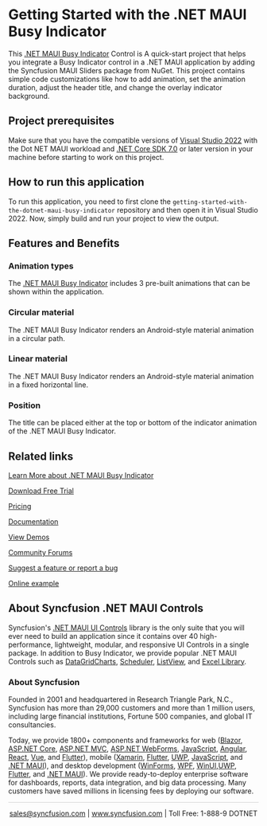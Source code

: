 # Getting Started with the .NET MAUI Busy Indicator
This [.NET MAUI Busy Indicator](https://help.syncfusion.com/maui/busy-indicator/getting-started?utm_source=github&utm_medium=listing&utm_campaign=maui-busy-indicator-github-samples) Control is A quick-start project that helps you integrate a Busy Indicator control in a .NET MAUI application by adding the Syncfusion MAUI Sliders package from NuGet. This project contains simple code customizations like how to add animation, set the animation duration, adjust the header title, and change the overlay indicator background.

## Project prerequisites
Make sure that you have the compatible versions of [Visual Studio 2022](https://visualstudio.microsoft.com/downloads/) with the Dot NET MAUI workload and [.NET Core SDK 7.0](https://dotnet.microsoft.com/en-us/download/dotnet/7.0) or later version in your machine before starting to work on this project.

## How to run this application
To run this application, you need to first clone the `getting-started-with-the-dotnet-maui-busy-indicator` repository and then open it in Visual Studio 2022. Now, simply build and run your project to view the output.

## Features and Benefits

### Animation types
The [.NET MAUI Busy Indicator](https://help.syncfusion.com/maui/busy-indicator/getting-started?utm_source=github&utm_medium=listing&utm_campaign=maui-busy-indicator-github-samples) includes 3 pre-built animations that can be shown within the application.

### Circular material
The .NET MAUI Busy Indicator renders an Android-style material animation in a circular path.

### Linear material 
The .NET MAUI Busy Indicator renders an Android-style material animation in a fixed horizontal line.

### Position
The title can be placed either at the top or bottom of the indicator animation of the .NET MAUI Busy Indicator.

## Related links
[Learn More about .NET MAUI Busy Indicator](https://www.syncfusion.com/maui-controls/maui-busy-indicator?utm_source=github&utm_medium=listing&utm_campaign=maui-busy-indicator-github-samples)

[Download Free Trial](https://www.syncfusion.com/downloads/maui?utm_source=github&utm_medium=listing&utm_campaign=maui-busy-indicator-github-samples)

[Pricing](https://www.syncfusion.com/sales/teamlicense?utm_source=github&utm_medium=listing&utm_campaign=maui-busy-indicator-github-samples)

[Documentation](https://help.syncfusion.com/maui/busy-indicator/getting-started?utm_source=github&utm_medium=listing&utm_campaign=maui-busy-indicator-github-samples)

[View Demos](https://github.com/SyncfusionExamples/getting-started-with-the-dotnet-maui-busy-indicator?utm_source=github&utm_medium=listing&utm_campaign=maui-busy-indicator-github-samples)

[Community Forums](https://www.syncfusion.com/forums/maui?utm_source=github&utm_medium=listing&utm_campaign=maui-busy-indicator-github-samples)

[Suggest a feature or report a bug](https://www.syncfusion.com/feedback/maui?utm_source=github&utm_medium=listing&utm_campaign=maui-busy-indicator-github-samples)

[Online example](https://github.com/syncfusion/maui-demos/tree/master/MAUI/BusyIndicator?utm_source=github&utm_medium=listing&utm_campaign=maui-busy-indicator-github-samples)

## About Syncfusion .NET MAUI Controls

Syncfusion's [.NET MAUI UI Controls](https://www.syncfusion.com/maui-controls?utm_source=github&utm_medium=listing&utm_campaign=maui-busy-indicator-github-samples) library is the only suite that you will ever need to build an application since it contains over 40 high-performance, lightweight, modular, and responsive UI Controls in a single package. In addition to Busy Indicator, we provide popular .NET MAUI Controls such as [DataGrid](https://www.syncfusion.com/maui-controls/maui-datagrid?utm_source=github&utm_medium=listing&utm_campaign=maui-busy-indicator-github-samples)[Charts](https://www.syncfusion.com/maui-controls/maui-cartesian-charts?utm_source=github&utm_medium=listing&utm_campaign=maui-busy-indicator-github-samples), [Scheduler](https://www.syncfusion.com/maui-controls/maui-scheduler?utm_source=github&utm_medium=listing&utm_campaign=maui-busy-indicator-github-samples), [ListView](https://www.syncfusion.com/maui-controls/maui-listview?utm_source=github&utm_medium=listing&utm_campaign=maui-busy-indicator-github-samples), and [Excel Library](https://www.syncfusion.com/document-processing/excel-framework/maui?utm_source=github&utm_medium=listing&utm_campaign=maui-busy-indicator-github-samples).

### About Syncfusion
Founded in 2001 and headquartered in Research Triangle Park, N.C., Syncfusion has more than 29,000 customers and more than 1 million users, including large financial institutions, Fortune 500 companies, and global IT consultancies.

Today, we provide 1800+ components and frameworks for web ([Blazor](https://www.syncfusion.com/blazor-components?utm_source=github&utm_medium=listing&utm_campaign=maui-busy-indicator-github-samples), [ASP.NET Core](https://www.syncfusion.com/aspnet-core-ui-controls?utm_source=github&utm_medium=listing&utm_campaign=maui-busy-indicator-github-samples), [ASP.NET MVC](https://www.syncfusion.com/aspnet-mvc-ui-controls?utm_source=github&utm_medium=listing&utm_campaign=maui-busy-indicator-github-samples), [ASP.NET WebForms](https://www.syncfusion.com/jquery/aspnet-webforms-ui-controls?utm_source=github&utm_medium=listing&utm_campaign=maui-busy-indicator-github-samples), [JavaScript](https://www.syncfusion.com/javascript-ui-controls?utm_source=github&utm_medium=listing&utm_campaign=maui-busy-indicator-github-samples), [Angular](https://www.syncfusion.com/angular-components?utm_source=github&utm_medium=listing&utm_campaign=maui-busy-indicator-github-samples), [React](https://www.syncfusion.com/react-components?utm_source=github&utm_medium=listing&utm_campaign=maui-busy-indicator-github-samples), [Vue](https://www.syncfusion.com/vue-components?utm_source=github&utm_medium=listing&utm_campaign=maui-busy-indicator-github-samples), and [Flutter](https://www.syncfusion.com/flutter-widgets?utm_source=github&utm_medium=listing&utm_campaign=maui-busy-indicator-github-samples)), mobile ([Xamarin](https://www.syncfusion.com/xamarin-ui-controls?utm_source=github&utm_medium=listing&utm_campaign=maui-busy-indicator-github-samples), [Flutter](https://www.syncfusion.com/flutter-widgets?utm_source=github&utm_medium=listing&utm_campaign=maui-busy-indicator-github-samples), [UWP](https://www.syncfusion.com/uwp-ui-controls?utm_source=github&utm_medium=listing&utm_campaign=maui-busy-indicator-github-samples), [JavaScript](https://www.syncfusion.com/javascript-ui-controls?utm_source=github&utm_medium=listing&utm_campaign=maui-busy-indicator-github-samples), and [.NET MAUI](https://www.syncfusion.com/maui-controls?utm_source=github&utm_medium=listing&utm_campaign=maui-busy-indicator-github-samples)), and desktop development ([WinForms](https://www.syncfusion.com/winforms-ui-controls?utm_source=github&utm_medium=listing&utm_campaign=maui-busy-indicator-github-samples), [WPF](https://www.syncfusion.com/wpf-controls?utm_source=github&utm_medium=listing&utm_campaign=maui-busy-indicator-github-samples), [WinUI](https://www.syncfusion.com/winui-controls?utm_source=github&utm_medium=listing&utm_campaign=maui-busy-indicator-github-samples),[UWP](https://www.syncfusion.com/uwp-ui-controls?utm_source=github&utm_medium=listing&utm_campaign=maui-busy-indicator-github-samples), [Flutter](https://www.syncfusion.com/flutter-widgets?utm_source=github&utm_medium=listing&utm_campaign=maui-busy-indicator-github-samples), and [.NET MAUI](https://www.syncfusion.com/maui-controls?utm_source=github&utm_medium=listing&utm_campaign=maui-busy-indicator-github-samples)). We provide ready-to-deploy enterprise software for dashboards, reports, data integration, and big data processing. Many customers have saved millions in licensing fees by deploying our software.

<hr style="height:0.3px;border:none;color:lightgrey;background-color:lightgrey;" />

<p align="center">
<a href="mailto:sales@syncfusion.com?Subject=Syncfusion .NET MAUI Busy Indicator - GitHub" target="_top">sales@syncfusion.com</a> | <a href="https://www.syncfusion.com?utm_source=github&utm_medium=listing&utm_campaign=maui-busy-indicator-github-samples">www.syncfusion.com</a> | Toll Free: 1-888-9 DOTNET <br>
</p>